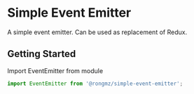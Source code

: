 # Simple Event Emitter

A simple event emitter. Can be used as replacement of Redux.

## Getting Started

Import EventEmitter from module
```javascript
import EventEmitter from '@rongmz/simple-event-emitter';
```